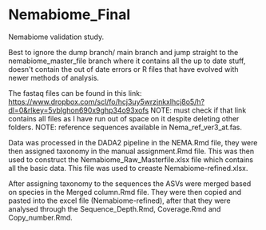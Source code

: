 # Nemabiome_Final
Nemabiome validation study. 

Best to ignore the dump branch/ main branch and jump straight to the nemabiome_master_file branch where it contains all the up to date stuff, doesn't contain the out of date errors or R files that have evolved with newer methods of analysis.

The fastaq files can be found in this link: https://www.dropbox.com/scl/fo/hcj3uy5wrzjnkxlhcj8o5/h?dl=0&rlkey=5vblghon690x9ghp34o93xofs
NOTE: must check if that link contains all files as I have run out of space on it despite deleting other folders. NOTE: reference sequences available in Nema_ref_ver3_at.fas.

Data was processed in the DADA2 pipeline in the NEMA.Rmd file, they were then assigned taxonomy in the manual assignment.Rmd file. This was then used to construct the Nemabiome_Raw_Masterfile.xlsx file which contains all the basic data. This file was used to creaste Nemabiome-refined.xlsx. 

After assigning taxonomy to the sequences the ASVs were merged based on species in the Merged column.Rmd file. They were then copied and pasted into the excel file (Nemabiome-refined), after that they were analysed through the Sequence_Depth.Rmd, Coverage.Rmd and Copy_number.Rmd. 
